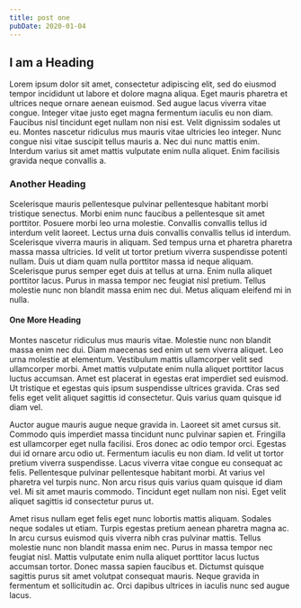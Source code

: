 ```yaml
---
title: post one
pubDate: 2020-01-04
---
```


## I am a Heading

Lorem ipsum dolor sit amet, consectetur adipiscing elit, sed do eiusmod tempor incididunt ut labore et dolore magna aliqua. Eget mauris pharetra et ultrices neque ornare aenean euismod. Sed augue lacus viverra vitae congue. Integer vitae justo eget magna fermentum iaculis eu non diam. Faucibus nisl tincidunt eget nullam non nisi est. Velit dignissim sodales ut eu. Montes nascetur ridiculus mus mauris vitae ultricies leo integer. Nunc congue nisi vitae suscipit tellus mauris a. Nec dui nunc mattis enim. Interdum varius sit amet mattis vulputate enim nulla aliquet. Enim facilisis gravida neque convallis a.


### Another Heading
Scelerisque mauris pellentesque pulvinar pellentesque habitant morbi tristique senectus. Morbi enim nunc faucibus a pellentesque sit amet porttitor. Posuere morbi leo urna molestie. Convallis convallis tellus id interdum velit laoreet. Lectus urna duis convallis convallis tellus id interdum. Scelerisque viverra mauris in aliquam. Sed tempus urna et pharetra pharetra massa massa ultricies. Id velit ut tortor pretium viverra suspendisse potenti nullam. Duis ut diam quam nulla porttitor massa id neque aliquam. Scelerisque purus semper eget duis at tellus at urna. Enim nulla aliquet porttitor lacus. Purus in massa tempor nec feugiat nisl pretium. Tellus molestie nunc non blandit massa enim nec dui. Metus aliquam eleifend mi in nulla.

#### One More Heading 
Montes nascetur ridiculus mus mauris vitae. Molestie nunc non blandit massa enim nec dui. Diam maecenas sed enim ut sem viverra aliquet. Leo urna molestie at elementum. Vestibulum mattis ullamcorper velit sed ullamcorper morbi. Amet mattis vulputate enim nulla aliquet porttitor lacus luctus accumsan. Amet est placerat in egestas erat imperdiet sed euismod. Ut tristique et egestas quis ipsum suspendisse ultrices gravida. Cras sed felis eget velit aliquet sagittis id consectetur. Quis varius quam quisque id diam vel.

Auctor augue mauris augue neque gravida in. Laoreet sit amet cursus sit. Commodo quis imperdiet massa tincidunt nunc pulvinar sapien et. Fringilla est ullamcorper eget nulla facilisi. Eros donec ac odio tempor orci. Egestas dui id ornare arcu odio ut. Fermentum iaculis eu non diam. Id velit ut tortor pretium viverra suspendisse. Lacus viverra vitae congue eu consequat ac felis. Pellentesque pulvinar pellentesque habitant morbi. At varius vel pharetra vel turpis nunc. Non arcu risus quis varius quam quisque id diam vel. Mi sit amet mauris commodo. Tincidunt eget nullam non nisi. Eget velit aliquet sagittis id consectetur purus ut.

Amet risus nullam eget felis eget nunc lobortis mattis aliquam. Sodales neque sodales ut etiam. Turpis egestas pretium aenean pharetra magna ac. In arcu cursus euismod quis viverra nibh cras pulvinar mattis. Tellus molestie nunc non blandit massa enim nec. Purus in massa tempor nec feugiat nisl. Mattis vulputate enim nulla aliquet porttitor lacus luctus accumsan tortor. Donec massa sapien faucibus et. Dictumst quisque sagittis purus sit amet volutpat consequat mauris. Neque gravida in fermentum et sollicitudin ac. Orci dapibus ultrices in iaculis nunc sed augue lacus.

